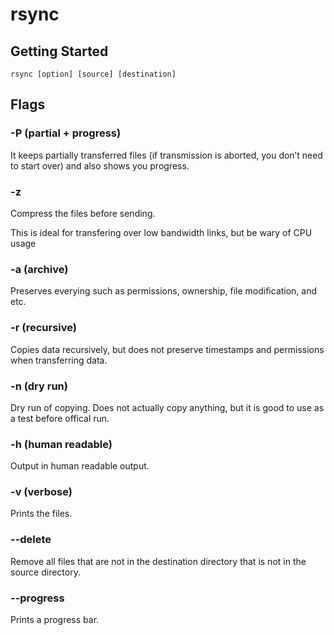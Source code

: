 # rsync

## Getting Started

```
rsync [option] [source] [destination]
```

## Flags

### -P (partial + progress)

It keeps partially transferred files (if transmission is aborted, you don’t
need to start over) and also shows you progress.

### -z

Compress the files before sending.

This is ideal for transfering over low bandwidth links, but be wary of
CPU usage

### -a (archive)

Preserves everying such as permissions, ownership, file modification, and etc.

### -r (recursive)

Copies data recursively, but does not preserve timestamps and permissions when
transferring data.

### -n (dry run)

Dry run of copying. Does not actually copy anything, but it is good to use
as a test before offical run.

### -h (human readable)

Output in human readable output.

### -v (verbose)

Prints the files.

### --delete

Remove all files that are not in the destination directory that is not
in the source directory.

### --progress

Prints a progress bar.
